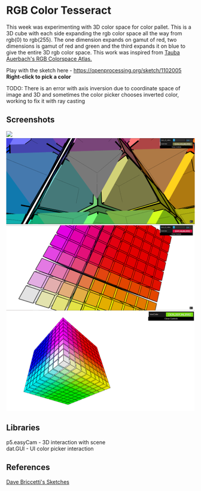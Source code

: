 # RGB Color Tesseract

This week was experimenting with 3D color space for color pallet. This is a 3D cube with each side expanding the rgb color space all the way from rgb(0) to rgb(255). The one dimension expands on gamut of red, two dimensions is gamut of red and green and the third expands it on blue to give the entire 3D rgb color space. This work was inspired from [Tauba Auerbach's RGB Colorspace Atlas.](http://taubaauerbach.com/view.php?id=286&alt=2948)

Play with the sketch here - https://openprocessing.org/sketch/1102005 </br>
**Right-click to pick a color**

TODO: There is an error with axis inversion due to coordinate space of image and 3D and sometimes the color picker chooses inverted color, working to fix it with ray casting

## Screenshots
<img src="./week6/screenshots/Color-Picker-Tesseract-OpenProce.gif">
<img src="./week6/screenshots/picker3.PNG">
<img src="./week6/screenshots/picker4.PNG">
<img src="./week6/screenshots/picker2.PNG ">

## Libraries
p5.easyCam - 3D interaction with scene </br>
dat.GUI - UI color picker interaction

## References
[Dave Briccetti's Sketches](https://www.youtube.com/channel/UCsvS1__wPMXEPbtFzgpX3nQ)
